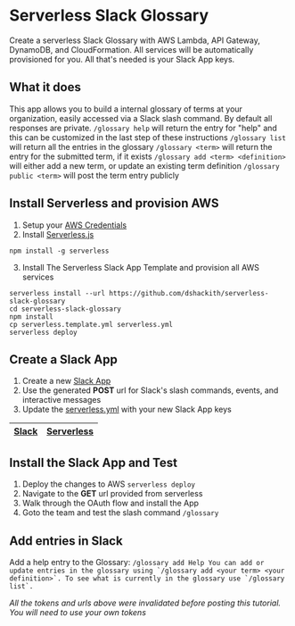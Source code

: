 
# Serverless Slack Glossary
Create a serverless Slack Glossary with AWS Lambda, API Gateway, DynamoDB, and CloudFormation. All services will be automatically provisioned for you. All that's needed is your Slack App keys.

## What it does ##
This app allows you to build a internal glossary of terms at your organization, easily accessed via a Slack slash command. By default all responses are private.
```/glossary help``` will return the entry for "help" and this can be customized in the last step of these instructions
```/glossary list``` will return all the entries in the glossary
```/glossary <term>``` will return the entry for the submitted term, if it exists
```/glossary add <term> <definition>``` will either add a new term, or update an existing term definition
```/glossary public <term>``` will post the term entry publicly

## Install Serverless and provision AWS
  
1. Setup your [AWS Credentials](https://github.com/serverless/serverless/blob/master/docs/providers/aws/guide/credentials.md)
2. Install [Serverless.js](https://serverless.com)

  ```
  npm install -g serverless
  ```
3. Install The Serverless Slack App Template and provision all AWS services

  ```
  serverless install --url https://github.com/dshackith/serverless-slack-glossary
  cd serverless-slack-glossary
  npm install
  cp serverless.template.yml serverless.yml
  serverless deploy
  ```


## Create a Slack App
1. Create a new [Slack App](https://api.slack.com/apps/new)
2. Use the generated **POST** url for Slack's slash commands, events, and interactive messages
3. Update the [serverless.yml](serverless.yml) with your new Slack App keys

[Slack](https://api.slack.com/apps) | [Serverless](serverless.yml)
:---:|:---:




## Install the Slack App and Test

1. Deploy the changes to AWS `serverless deploy`
2. Navigate to the **GET** url provided from serverless
3. Walk through the OAuth flow and install the App
4. Goto the team and test the slash command `/glossary`

## Add entries in Slack
Add a help entry to the Glossary:
```/glossary add Help You can add or update entries in the glossary using `/glossary add <your term> <your definition>`. To see what is currently in the glossary use `/glossary list`.```




_All the tokens and urls above were invalidated before posting this tutorial. You will need to use your own tokens_
